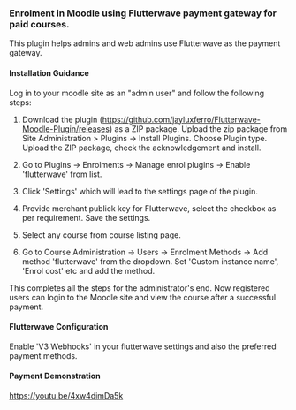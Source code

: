 ### Enrolment in Moodle using Flutterwave payment gateway for paid courses.

This plugin helps admins and web admins use Flutterwave as the payment gateway.

#### Installation Guidance

Log in to your moodle site as an "admin user" and follow the following steps:

1. Download the plugin (https://github.com/jayluxferro/Flutterwave-Moodle-Plugin/releases) as a ZIP package. Upload the zip package from Site Administration > Plugins -> Install Plugins. Choose Plugin type. Upload the ZIP package, check the acknowledgement and install.

2. Go to Plugins -> Enrolments -> Manage enrol plugins -> Enable 'flutterwave' from list.

3. Click 'Settings' which will lead to the settings page of the plugin.

4. Provide merchant publick key for Flutterwave, select the checkbox as per requirement. Save the settings.

5. Select any course from course listing page.

6. Go to Course Administration -> Users -> Enrolment Methods -> Add method 'flutterwave' from the dropdown. Set 'Custom instance name', 'Enrol cost' etc and add the method.

This completes all the steps for the administrator's end. Now registered users can login to the Moodle site and view the course after a successful payment.

#### Flutterwave Configuration
Enable 'V3 Webhooks' in your flutterwave settings and also the preferred payment methods.

#### Payment Demonstration
https://youtu.be/4xw4dimDa5k
